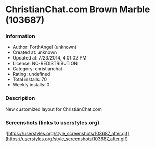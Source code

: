 # ChristianChat.com Brown Marble (103687)

### Information
- Author: ForthAngel (unknown)
- Created at: unknown
- Updated at: 7/23/2014, 4:01:02 PM
- License: NO-REDISTRIBUTION
- Category: christianchat
- Rating: undefined
- Total installs: 70
- Weekly installs: 0


### Description
New customized layout for ChristianChat.com


### Screenshots (links to userstyles.org)
![https://userstyles.org/style_screenshots/103687_after.gif](https://userstyles.org/style_screenshots/103687_after.gif)


